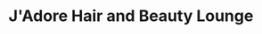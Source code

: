 ---
title: "J'Adore Hair and Beauty Lounge"
url: /caerphilly/jadore-hair-and-beauty-lounge/
shop: beauty
---
